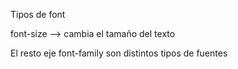 
Tipos de font

font-size --> cambia el tamaño del texto

El resto eje font-family son distintos tipos de fuentes